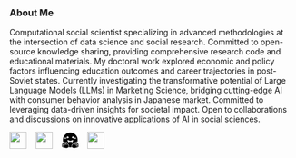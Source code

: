 <!--
### Hi, I'm Julieta!
**Julieta7312/Julieta7312** is a ✨ _special_ ✨ repository because its `README.md` (this file) appears on your GitHub profile.

Here are some ideas to get you started:

- 🔭 I’m currently working on ...
- 🌱 I’m currently learning ...
- 👯 I’m looking to collaborate on ...
- 🤔 I’m looking for help with ...
- 💬 Ask me about ...
- 📫 How to reach me: ...
- 😄 Pronouns: ...
- ⚡ Fun fact: ...

📝 Sharing learning materials in Data Science and the source code of my research papers <br>
🎓 Majored in Computational Social Science at Hitotsubashi University, Tokyo, Japan '25<br>
🌱 Currently learning about LLMs and Marketing Science<br>

![Julieta7312's GitHub stats](https://github-readme-stats.vercel.app/api?username=Julieta7312&show_icons=true&theme=moltack)

### Connect with Me 
<p>
<a href="https://www.linkedin.com/in/julietamatevosyan/">
    <img src="https://cdn.jsdelivr.net/npm/simple-icons@v11/icons/linkedin.svg" alt="LinkedIn" width="30" height="30" style="margin-right: 10px"/>
</a>
<a href="mailto:matevosyan.julieta@gmail.com">
    <img src="https://raw.githubusercontent.com/simple-icons/simple-icons/develop/icons/gmail.svg" alt="Gmail" width="30" height="30" style="margin-right: 10px"/>
</a>
<a href="https://huggingface.co/Julieta73">
    <img src="https://raw.githubusercontent.com/simple-icons/simple-icons/develop/icons/huggingface.svg" alt="Hugging Face" width="30" height="30" style="margin-right: 10px"/>
</a>
<a href="https://scholar.google.com/citations?user=L4Rcp5oAAAAJ&hl=en">
    <img src="https://cdn.jsdelivr.net/npm/simple-icons@v11/icons/googlescholar.svg" alt="Google Scholar" width="30" height="30" style="margin-right: 10px"/>
</a>
<a href="https://www.researchgate.net/profile/Julieta-Matevosyan?ev=hdr_xprf">
    <img src="https://cdn.jsdelivr.net/npm/simple-icons@v11/icons/researchgate.svg" alt="ResearchGate" width="30" height="30"/>
</a>
</p> 

🔬 Researcher | Computational Social Science | Hitotsubashi University '25

Researcher specializing in social sciences with a focus on advanced computational methodologies. Committed to open-source knowledge sharing through comprehensive research code and learning materials. My dissertation focused on economic and policy-related factors that significantly impact education outcomes and career preferences in post-Soviet states. Currently exploring the intersections of Large Language Models and Marketing Science.

Research Interests:
- Computational Social Science
- Large Language Models
- Marketing Science -->

### About Me

Computational social scientist specializing in advanced methodologies at the intersection of data science and social research. Committed to open-source knowledge sharing, providing comprehensive research code and educational materials. My doctoral work explored economic and policy factors influencing education outcomes and career trajectories in post-Soviet states. Currently investigating the transformative potential of Large Language Models (LLMs) in Marketing Science, bridging cutting-edge AI with consumer behavior analysis in Japanese market. Committed to leveraging data-driven insights for societal impact. Open to collaborations and discussions on innovative applications of AI in social sciences.

<!-- ### Research Interests

- Computational Social Science
- Natural Language Processing & LLMs
- Marketing Analytics
- Policy Impact Assessment
- Educational Outcomes in Transition Economies -->

[<img src="https://raw.githubusercontent.com/simple-icons/simple-icons/develop/icons/researchgate.svg" width="30" height="30">](https://www.researchgate.net/profile/Julieta-Matevosyan?ev=hdr_xprf) &nbsp;&nbsp;
[<img src="https://www.svgrepo.com/show/127389/linkedin-logotype.svg" width="30" height="30">](https://www.linkedin.com/in/julietamatevosyan/) &nbsp;&nbsp;
[<img src="https://raw.githubusercontent.com/simple-icons/simple-icons/develop/icons/huggingface.svg" width="30" height="30">](https://huggingface.co/Julieta73) &nbsp;&nbsp;
[<img src="https://raw.githubusercontent.com/simple-icons/simple-icons/develop/icons/googlescholar.svg" width="30" height="30">](https://scholar.google.com/citations?user=L4Rcp5oAAAAJ&hl=en) &nbsp;&nbsp;
<!-- [<img src="https://www.svgrepo.com/show/306521/orcid.svg" width="30" height="30">](https://orcid.org/my-orcid?orcid=0000-0002-6221-1976) &nbsp;&nbsp; -->
